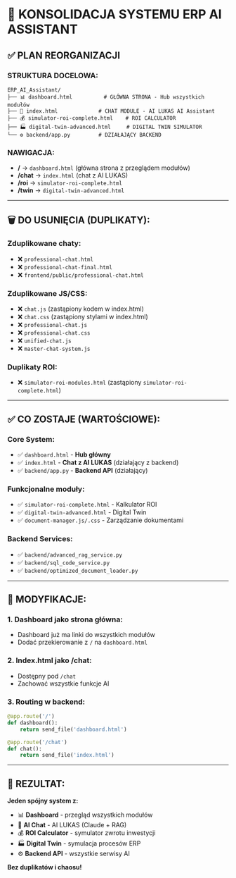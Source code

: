 # 🎯 KONSOLIDACJA SYSTEMU ERP AI ASSISTANT

## ✅ **PLAN REORGANIZACJI**

### **STRUKTURA DOCELOWA:**

```
ERP_AI_Assistant/
├── 📊 dashboard.html          # GŁÓWNA STRONA - Hub wszystkich modułów
├── 💬 index.html             # CHAT MODULE - AI LUKAS AI Assistant
├── 💰 simulator-roi-complete.html    # ROI CALCULATOR
├── 🏭 digital-twin-advanced.html     # DIGITAL TWIN SIMULATOR
└── ⚙️ backend/app.py         # DZIAŁAJĄCY BACKEND
```

### **NAWIGACJA:**
- **/** → `dashboard.html` (główna strona z przeglądem modułów)
- **/chat** → `index.html` (chat z AI LUKAS)
- **/roi** → `simulator-roi-complete.html` 
- **/twin** → `digital-twin-advanced.html`

---

## 🗑️ **DO USUNIĘCIA (DUPLIKATY):**

### **Zduplikowane chaty:**
- ❌ `professional-chat.html`
- ❌ `professional-chat-final.html` 
- ❌ `frontend/public/professional-chat.html`

### **Zduplikowane JS/CSS:**
- ❌ `chat.js` (zastąpiony kodem w index.html)
- ❌ `chat.css` (zastąpiony stylami w index.html)
- ❌ `professional-chat.js`
- ❌ `professional-chat.css`
- ❌ `unified-chat.js`
- ❌ `master-chat-system.js`

### **Duplikaty ROI:**
- ❌ `simulator-roi-modules.html` (zastąpiony `simulator-roi-complete.html`)

---

## ✅ **CO ZOSTAJE (WARTOŚCIOWE):**

### **Core System:**
- ✅ `dashboard.html` - **Hub główny**
- ✅ `index.html` - **Chat z AI LUKAS** (działający z backend)
- ✅ `backend/app.py` - **Backend API** (działający)

### **Funkcjonalne moduły:**
- ✅ `simulator-roi-complete.html` - Kalkulator ROI
- ✅ `digital-twin-advanced.html` - Digital Twin
- ✅ `document-manager.js/.css` - Zarządzanie dokumentami

### **Backend Services:**
- ✅ `backend/advanced_rag_service.py`
- ✅ `backend/sql_code_service.py` 
- ✅ `backend/optimized_document_loader.py`

---

## 🔧 **MODYFIKACJE:**

### **1. Dashboard jako strona główna:**
- Dashboard już ma linki do wszystkich modułów
- Dodać przekierowanie z `/` na `dashboard.html`

### **2. Index.html jako /chat:**
- Dostępny pod `/chat` 
- Zachować wszystkie funkcje AI

### **3. Routing w backend:**
```python
@app.route('/')
def dashboard():
    return send_file('dashboard.html')

@app.route('/chat')  
def chat():
    return send_file('index.html')
```

---

## 🎯 **REZULTAT:**

**Jeden spójny system z:**
- 📊 **Dashboard** - przegląd wszystkich modułów
- 💬 **AI Chat** - AI LUKAS (Claude + RAG)
- 💰 **ROI Calculator** - symulator zwrotu inwestycji
- 🏭 **Digital Twin** - symulacja procesów ERP
- ⚙️ **Backend API** - wszystkie serwisy AI

**Bez duplikatów i chaosu!**
